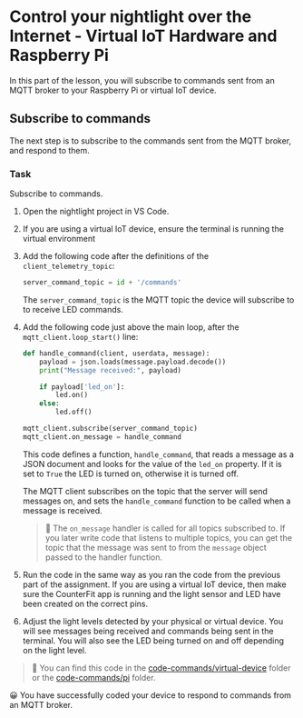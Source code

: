 # Control your nightlight over the Internet - Virtual IoT Hardware and Raspberry Pi

In this part of the lesson, you will subscribe to commands sent from an MQTT broker to your Raspberry Pi or virtual IoT device.

## Subscribe to commands

The next step is to subscribe to the commands sent from the MQTT broker, and respond to them.

### Task

Subscribe to commands.

1. Open the nightlight project in VS Code.

1. If you are using a virtual IoT device, ensure the terminal is running the virtual environment

1. Add the following code after the definitions of the `client_telemetry_topic`:

    ```python
    server_command_topic = id + '/commands'
    ```

    The `server_command_topic` is the MQTT topic the device will subscribe to to receive LED commands.

1. Add the following code just above the main loop, after the `mqtt_client.loop_start()` line:

    ```python
    def handle_command(client, userdata, message):
        payload = json.loads(message.payload.decode())
        print("Message received:", payload)
    
        if payload['led_on']:
            led.on()
        else:
            led.off()
    
    mqtt_client.subscribe(server_command_topic)
    mqtt_client.on_message = handle_command
    ```

    This code defines a function, `handle_command`, that reads a message as a JSON document and looks for the value of the `led_on` property. If it is set to `True` the LED is turned on, otherwise it is turned off.

    The MQTT client subscribes on the topic that the server will send messages on, and sets the `handle_command` function to be called when a message is received.

    > 💁 The `on_message` handler is called for all topics subscribed to. If you later write code that listens to multiple topics, you can get the topic that the message was sent to from the `message` object passed to the handler function.

1. Run the code in the same way as you ran the code from the previous part of the assignment. If you are using a virtual IoT device, then make sure the CounterFit app is running and the light sensor and LED have been created on the correct pins.

1. Adjust the light levels detected by your physical or virtual device. You will see messages being received and commands being sent in the terminal. You will also see the LED being turned on and off depending on the light level.

> 💁 You can find this code in the [code-commands/virtual-device](code-commands/virtual-device) folder or the [code-commands/pi](code-commands/pi) folder.

😀 You have successfully coded your device to respond to commands from an MQTT broker.
